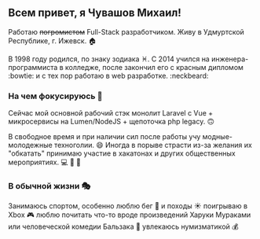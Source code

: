 ## Всем привет, я Чувашов Михаил!

Работаю ~~погромистом~~ Full-Stack разработчиком. Живу в Удмуртской Республике, г. Ижевск. :house:

В 1998 году родился, по знаку зодиака :pisces:. С 2014 учился на инженера-программиста в колледже, после закончил его с красным дипломом :bowtie: и с тех пор работаю в web разработке. :neckbeard:

### На чем фокусируюсь :mag_right:

Сейчас мой основной рабочий стэк монолит Laravel с Vue + микросервисы на Lumen/NodeJS + щепоточка php legacy. :upside_down_face:

В свободное время и при наличии сил после работы учу модные-молодежные техноголии. :smile: Иногда в порыве страсти из-за желания их "обкатать" принимаю участие в хакатонах и других общественных мероприятиях. :computer: :beer: :tada:

### В обычной жизни :performing_arts:

Занимаюсь спортом, особенно люблю бег :running: и походы :sunny: поигрываю в Xbox :video_game: люблю почитать что-то вроде произведений Харуки Мураками или 
человеческой комедии Бальзака :book: увлекаюсь нумизматикой :moneybag:
